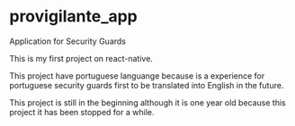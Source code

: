 # provigilante_app
Application for Security Guards


This is my first project on react-native.

This project have portuguese languange because is a experience for portuguese security guards first to be translated into English in the future.

This project is still in the beginning although it is one year old because this project it has been stopped for a while.
